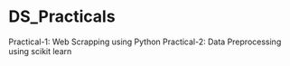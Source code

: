 # DS_Practicals
Practical-1: Web Scrapping using Python
Practical-2: Data Preprocessing using scikit learn

